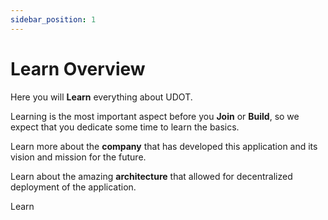 ```yaml
---
sidebar_position: 1
---
```


# Learn Overview

Here you will **Learn** everything about UDOT. 

Learning is the most important aspect before you **Join** or **Build**, so we expect that you dedicate some time to learn the basics. 

Learn more about the **company** that has developed this application and its vision and mission for the future.

Learn about the amazing **architecture** that allowed for decentralized deployment of the application. 

Learn 





